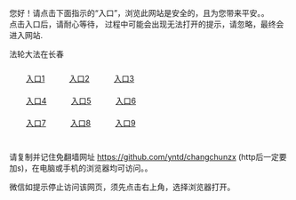 您好！请点击下面指示的“入口”，浏览此网站是安全的，且为您带来平安。。 <br/>
点击入口后，请耐心等待， 过程中可能会出现无法打开的提示，请忽略，最终会进入网站. </br>

法轮大法在长春<br/>
<div style="padding:10px"><a style="margin:20px" target="_blank" href="https://df2y919nqxv73.cloudfront.net/2Qpsp?tilainoj" id="ccLink1" rel="nofollow">入口1</a> <a target="_blank" style="margin:20px" href="https://d3172lo6prb9lc.cloudfront.net/2Qpsp?paavuiwh" id="ccLink2" rel="nofollow">入口2</a> <a style="margin:20px" target="_blank" href="https://d3jjpp4fppwfp.cloudfront.net/2Qpsp?gxtyorfy" id="ccLink3" rel="nofollow">入口3</a></div>

<div style="padding:10px" ><a style="margin:20px" target="_blank" href="https://df2y919nqxv73.cloudfront.net/2Qpsp?tilainoj" id="ccLink4" rel="nofollow">入口4</a> <a style="margin:20px" href="https://d3172lo6prb9lc.cloudfront.net/2Qpsp?paavuiwh" target="_blank" id="ccLink5" rel="nofollow">入口5</a> <a style="margin:20px" href="https://d3jjpp4fppwfp.cloudfront.net/2Qpsp?gxtyorfy" target="_blank" id="ccLink6" rel="nofollow">入口6</a></div>

<div style="padding:10px"><a style="margin:20px" target="_blank" href="https://df2y919nqxv73.cloudfront.net/2Qpsp?tilainoj" id="ccLink7" rel="nofollow">入口7</a> <a style="margin:20px" href="https://d3172lo6prb9lc.cloudfront.net/2Qpsp?paavuiwh" target="_blank" id="ccLink8" rel="nofollow">入口8</a> <a style="margin:20px" target="_blank" href="https://d3jjpp4fppwfp.cloudfront.net/2Qpsp?gxtyorfy" id="ccLink9" rel="nofollow">入口9</a></div>

<br/>



请复制并记住免翻墙网址 https://github.com/yntd/changchunzx (http后一定要加s)，在电脑或手机的浏览器均可访问。。<br/>

微信如提示停止访问该网页，须先点击右上角，选择浏览器打开。
